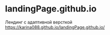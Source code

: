 # landingPage.github.io

Лендинг с адаптивной версткой
https://karina088.github.io/landingPage.github.io/
